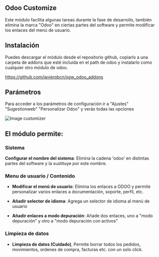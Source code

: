 ## Odoo Customize

Este módulo facilita algunas tareas durante la fase de desarrollo, también elimina la marca "Odoo" en ciertas partes del software y permite modificar los enlaces del menú de usuario. 

## Instalación


Puedes descargar el módulo desde el repositorio github, copiarlo a una carpeta de addons que esté incluida en el path de odoo y instalarlo como cualquier otro módulo de odoo. 

https://github.com/javierobcn/sgw_odoo_addons

## Parámetros

Para acceder a los parámetros de configuración ir a "Ajustes" "Sugestionweb" "Personalizar Odoo" y verás todas las opciones

![Image customizer](./media/Screenshot_Customizer.png)

## El módulo permite:
 
### Sistema

**Configurar el nombre del sistema**: Elimina la cadena 'odoo' en distintas partes del software y la sustituye por este nombre.

### Menu de usuario / Contenido

- **Modificar el menú de usuario**: Elimina los enlaces a ODOO y permite personalizar varios enlaces a documentación, soporte, perfil, etc.
  
- **Añadir selector de idioma**: Agrega un selector de idioma al menú de usuario

- **Añadir enlaces a modo depuración**: Añade dos enlaces, uno a "modo depuración" y otro a "modo depuración con activos"

### Limpieza de datos

- **Limpieza de datos (Cuidado)**, Permite borrar todos los pedidos, movimientos, ordenes de compra, facturas etc. con un solo click.

